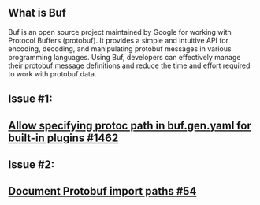 ## What is Buf
Buf is an open source project maintained by Google for working with Protocol Buffers (protobuf). It provides a simple and intuitive API for encoding, decoding, and manipulating protobuf messages in various programming languages. Using Buf, developers can effectively manage their protobuf message definitions and reduce the time and effort required to work with protobuf data.

<h2>Issue #1:<h2>

[Allow specifying protoc path in buf.gen.yaml for built-in plugins #1462](https://github.com/bufbuild/buf/issues/1462)

<h2>Issue #2:<h2>

[Document Protobuf import paths #54](https://github.com/bufbuild/docs.buf.build/issues/54)